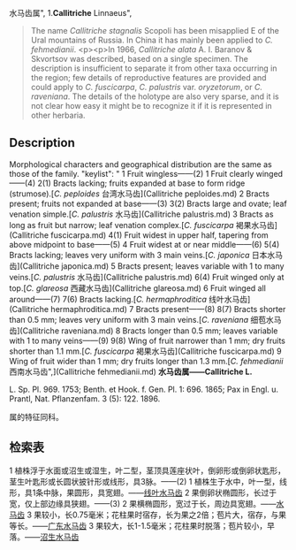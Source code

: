 水马齿属",
1.**Callitriche** Linnaeus",

> The name *Callitriche stagnalis* Scopoli has been misapplied E of the Ural mountains of Russia. In China it has mainly been applied to *C. fehmedianii*. &lt;p&gt;&lt;p&gt;In 1966, *Callitriche alata* A. I. Baranov &amp; Skvortsov was described, based on a single specimen. The description is insufficient to separate it from other taxa occurring in the region; few details of reproductive features are provided and could apply to *C. fuscicarpa*, *C. palustris* var. *oryzetorum*, or *C. raveniana*. The details of the holotype are also very sparse, and it is not clear how easy it might be to recognize it if it is represented in other herbaria.

## Description
Morphological characters and geographical distribution are the same as those of the family.
  "keylist": "
1 Fruit wingless——(2)
1 Fruit clearly winged——(4)
2(1) Bracts lacking; fruits expanded at base to form ridge (strumose).[*C. peploides* 台湾水马齿](Callitriche peploides.md)
2 Bracts present; fruits not expanded at base——(3)
3(2) Bracts large and ovate; leaf venation simple.[*C. palustris* 水马齿](Callitriche palustris.md)
3 Bracts as long as fruit but narrow; leaf venation complex.[*C. fuscicarpa* 褐果水马齿](Callitriche fuscicarpa.md)
4(1) Fruit widest in upper half, tapering from above midpoint to base——(5)
4 Fruit widest at or near middle——(6)
5(4) Bracts lacking; leaves very uniform with 3 main veins.[*C. japonica* 日本水马齿](Callitriche japonica.md)
5 Bracts present; leaves variable with 1 to many veins.[*C. palustris* 水马齿](Callitriche palustris.md)
6(4) Fruit winged only at top.[*C. glareosa* 西藏水马齿](Callitriche glareosa.md)
6 Fruit winged all around——(7)
7(6) Bracts lacking.[*C. hermaphroditica* 线叶水马齿](Callitriche hermaphroditica.md)
7 Bracts present——(8)
8(7) Bracts shorter than 0.5 mm; leaves very uniform with 3 main veins.[*C. raveniana* 细苞水马齿](Callitriche raveniana.md)
8 Bracts longer than 0.5 mm; leaves variable with 1 to many veins——(9)
9(8) Wing of fruit narrower than 1 mm; dry fruits shorter than 1.1 mm.[*C. fuscicarpa* 褐果水马齿](Callitriche fuscicarpa.md)
9 Wing of fruit wider than 1 mm; dry fruits longer than 1.3 mm.[*C. fehmedianii* 西南水马齿",](Callitriche fehmedianii.md)
**水马齿属——Callitriche L.**

L. Sp. Pl. 969. 1753; Benth. et Hook. f. Gen. Pl. 1: 696. 1865; Pax in Engl. u. Prantl, Nat. Pflanzenfam. 3 (5): 122. 1896.

属的特征同科。

## 检索表

1 植株浮于水面或沼生或湿生，叶二型，茎顶具莲座状叶，倒卵形或倒卵状匙形，茎生叶匙形或长圆状披针形或线形，具3脉。——(2)
1 植株生于水中，叶一型，线形，具1条中脉，果圆形，具宽翅。——[线叶水马齿](Callitriche%20hermaphroditica.md)
2 果倒卵状椭圆形，长过于宽，仅上部边缘具狭翅。——(3)
2 果横椭圆形，宽过于长，周边具宽翅。——[水马齿](Callitriche%20stagnalis.md)
3 果较小，长0.75毫米；花柱果时宿存，长为果之2倍；苞片大，宿存，与果等长。——[广东水马齿](Callitriche%20oryzetorum.md)
3 果较大，长1-1.5毫米；花柱果时脱落；苞片较小，早落。——[沼生水马齿](Callitriche%20palustris.md)
